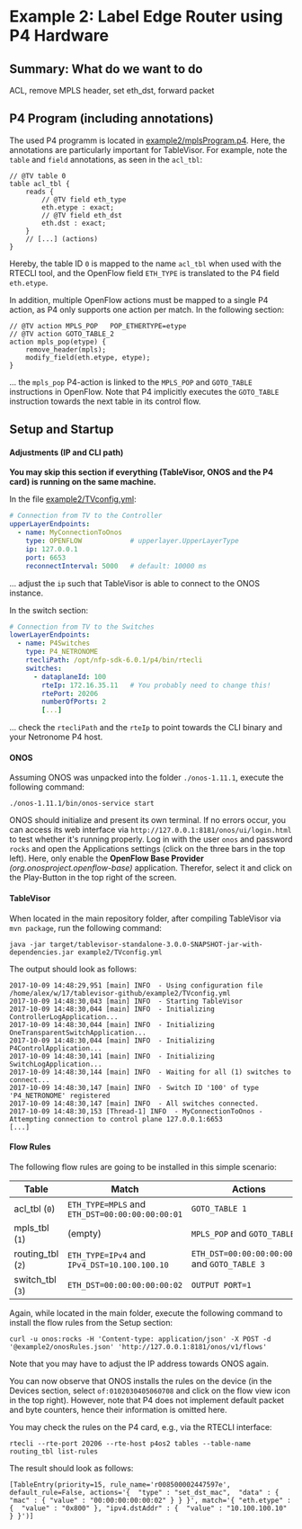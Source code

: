 # Example 2: Label Edge Router using P4 Hardware

## Summary: What do we want to do

ACL, remove MPLS header, set eth_dst, forward packet

## P4 Program (including annotations)

The used P4 programm is located in [example2/mplsProgram.p4](mplsProgram.p4).
Here, the annotations are particularly important for TableVisor.
For example, note the `table` and `field` annotations, as seen in the `acl_tbl`:

```P4
// @TV table 0
table acl_tbl {
    reads {
        // @TV field eth_type
        eth.etype : exact;
        // @TV field eth_dst
        eth.dst : exact;
    }
    // [...] (actions)
}
```

Hereby, the table ID `0` is mapped to the name `acl_tbl` when used with the RTECLI tool, and the OpenFlow field `ETH_TYPE` is translated to the P4 field `eth.etype`.

In addition, multiple OpenFlow actions must be mapped to a single P4 action, as P4 only supports one action per match.
In the following section:

```P4
// @TV action MPLS_POP   POP_ETHERTYPE=etype
// @TV action GOTO_TABLE_2
action mpls_pop(etype) {
    remove_header(mpls);
    modify_field(eth.etype, etype);
}
```

... the `mpls_pop` P4-action is linked to the `MPLS_POP` and `GOTO_TABLE` instructions in OpenFlow.
Note that P4 implicitly executes the `GOTO_TABLE` instruction towards the next table in its control flow.

## Setup and Startup

#### Adjustments (IP and CLI path)

**You may skip this section if everything (TableVisor, ONOS and the P4 card) is running on the same machine.**

In the file [example2/TVconfig.yml](TVconfig.yml):

```YAML
# Connection from TV to the Controller
upperLayerEndpoints:
  - name: MyConnectionToOnos
    type: OPENFLOW            # upperlayer.UpperLayerType
    ip: 127.0.0.1
    port: 6653
    reconnectInterval: 5000   # default: 10000 ms
```

... adjust the `ip` such that TableVisor is able to connect to the ONOS instance.

In the switch section:

```YAML
# Connection from TV to the Switches
lowerLayerEndpoints:
  - name: P4Switches
    type: P4_NETRONOME
    rtecliPath: /opt/nfp-sdk-6.0.1/p4/bin/rtecli
    switches:
      - dataplaneId: 100
        rteIp: 172.16.35.11   # You probably need to change this!
        rtePort: 20206
        numberOfPorts: 2
        [...]
```

... check the `rtecliPath` and the `rteIp` to point towards the CLI binary and your Netronome P4 host.

#### ONOS

Assuming ONOS was unpacked into the folder `./onos-1.11.1`, execute the following command:

```Shell
./onos-1.11.1/bin/onos-service start
```

ONOS should initialize and present its own terminal.
If no errors occur, you can access its web interface via `http://127.0.0.1:8181/onos/ui/login.html` to test whether it's running properly.
Log in with the user `onos` and password `rocks` and open the Applications settings (click on the three bars in the top left).
Here, only enable the **OpenFlow Base Provider** _(org.onosproject.openflow-base)_ application.
Therefor, select it and click on the Play-Button in the top right of the screen.

#### TableVisor

When located in the main repository folder, after compiling TableVisor via `mvn package`, run the following command:

```Shell
java -jar target/tablevisor-standalone-3.0.0-SNAPSHOT-jar-with-dependencies.jar example2/TVconfig.yml
```

The output should look as follows:

```
2017-10-09 14:48:29,951 [main] INFO  - Using configuration file /home/alex/w/17/tablevisor-github/example2/TVconfig.yml
2017-10-09 14:48:30,043 [main] INFO  - Starting TableVisor
2017-10-09 14:48:30,044 [main] INFO  - Initializing ControllerLogApplication...
2017-10-09 14:48:30,044 [main] INFO  - Initializing OneTransparentSwitchApplication...
2017-10-09 14:48:30,044 [main] INFO  - Initializing P4ControlApplication...
2017-10-09 14:48:30,141 [main] INFO  - Initializing SwitchLogApplication...
2017-10-09 14:48:30,144 [main] INFO  - Waiting for all (1) switches to connect...
2017-10-09 14:48:30,147 [main] INFO  - Switch ID '100' of type 'P4_NETRONOME' registered
2017-10-09 14:48:30,147 [main] INFO  - All switches connected.
2017-10-09 14:48:30,153 [Thread-1] INFO  - MyConnectionToOnos - Attempting connection to control plane 127.0.0.1:6653
[...]
```

#### Flow Rules

The following flow rules are going to be installed in this simple scenario:

| Table             | Match                                           | Actions                                        |
| ----------------- | ----------------------------------------------- | ---------------------------------------------- |
| acl_tbl (`0`)     | `ETH_TYPE=MPLS` and `ETH_DST=00:00:00:00:00:01` | `GOTO_TABLE 1`                                 |
| mpls_tbl (`1`)    | (empty)                                         | `MPLS_POP` and `GOTO_TABLE 2`                  |
| routing_tbl (`2`) | `ETH_TYPE=IPv4` and `IPv4_DST=10.100.100.10`    | `ETH_DST=00:00:00:00:00:02` and `GOTO_TABLE 3` |
| switch_tbl (`3`)  | `ETH_DST=00:00:00:00:00:02`                     | `OUTPUT PORT=1`                                |

Again, while located in the main folder, execute the following command to install the flow rules from the Setup section:

```Shell
curl -u onos:rocks -H 'Content-type: application/json' -X POST -d '@example2/onosRules.json' 'http://127.0.0.1:8181/onos/v1/flows'
```

Note that you may have to adjust the IP address towards ONOS again.

You can now observe that ONOS installs the rules on the device (in the Devices section, select `of:0102030405060708` and click on the flow view icon in the top right).
However, note that P4 does not implement default packet and byte counters, hence their information is omitted here.

You may check the rules on the P4 card, e.g., via the RTECLI interface:

```Shell
rtecli --rte-port 20206 --rte-host p4os2 tables --table-name routing_tbl list-rules
```

The result should look as follows:

```Shell
[TableEntry(priority=15, rule_name='r008500002447597e', default_rule=False, actions='{  "type" : "set_dst_mac",  "data" : { "mac" : { "value" : "00:00:00:00:00:02" } } }', match='{ "eth.etype" : {  "value" : "0x800" }, "ipv4.dstAddr" : {  "value" : "10.100.100.10" } }')]
```
